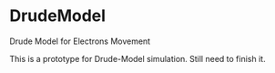 # DrudeModel
Drude Model for Electrons Movement

This is a prototype for Drude-Model simulation. Still need to finish it.
